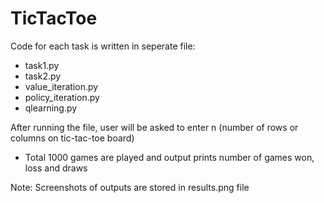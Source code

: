 # TicTacToe

Code for each task is written in seperate file:
* task1.py
* task2.py
* value_iteration.py
* policy_iteration.py
* qlearning.py

After running the file, user will be asked to enter n (number of rows or columns on tic-tac-toe board)

* Total 1000 games are played and output prints number of games won, loss and draws

Note: Screenshots of outputs are stored in results.png file
